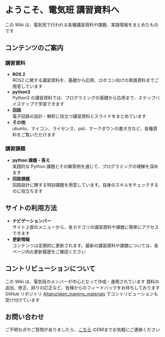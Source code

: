 # ようこそ、電気班 講習資料へ

この Wiki は、電気班で行われる各種講習資料や課題、実践情報をまとめたものです


## コンテンツのご案内

### 講習資料
- **ROS 2**  
  ROS2 に関する講習資料を、基礎から応用、ロボコン向けの実践資料までご用意しています
- **python3**  
  Python3 の講習資料では、プログラミングの基礎から応用まで、ステップバイステップで学習できます
- **回路**  
  電子回路の設計・解析に役立つ講習資料とスライドをまとめています
- **その他**  
  ubuntu、マイコン、ライセンス、pid、マークダウンの書き方など、各種資料をご覧いただけます

### 講習課題
- **python 課題・答え**  
  実践的な Python 課題とその解答例を通じて、プログラミングの理解を深めます
- **回路課題**  
  回路設計に関する特訓課題を用意しています。自身のスキルをチェックするのに役立ちます

## サイトの利用方法

- **ナビゲーションバー**  
  サイト上部のメニューから、各カテゴリの講習資料や課題に簡単にアクセスできます
- **更新情報**  
  コンテンツは定期的に更新されます。最新の講習資料や課題については、各ページ内の更新履歴をご確認ください


## コントリビューションについて

この Wiki は、電気班のメンバーが中心となって作成・運用されています
資料の追加、修正、誤りの訂正など、皆様からのフィードバックをお待ちしております 
GitHub リポジトリ [Altairu/sken_training_materials](https://github.com/Altairu/sken_training_materials) でコントリビューションも受け付けています


## お問い合わせ

ご不明な点やご質問がありましたら、[こちら](https://x.com/Flying___eagle) のDMまでお気軽にご連絡ください

